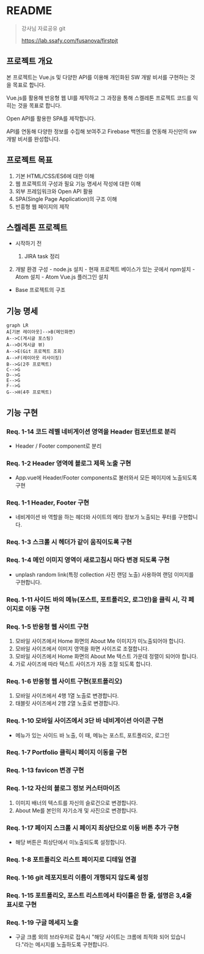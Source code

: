 # README

>강사님 자료공유 git
>
>https://lab.ssafy.com/fusanova/firstpjt



## 프로젝트 개요

 본 프로젝트는 Vue.js 및 다양한 API를 이용해 개인화된 SW 개발 비서를 구현하는 것을 목표로 합니다.

 Vue.js를 활용해 반응형 웹 UI를 제작하고 그 과정을 통해 스켈레톤 프로젝트 코드를 익히는 것을 목표로 합니다.

 Open API를 활용한 SPA를 제작합니다.

 API를 연동해 다양한 정보를 수집해 보여주고 Firebase 백엔드를 연동해 자신만의 sw 개발 비서를 완성합니다.



## 프로젝트 목표

1. 기본 HTML/CSS/ES6에 대한 이해
2. 웹 프로젝트의 구성과 필요 기능 명세서 작성에 대한 이해
3. 외부 프레임워크와 Open API 활용
4.  SPA(Single Page Application)의 구조 이해
5. 반흥형 웹 페이지의 제작



## 스켈레톤 프로젝트

- 시작하기 전

    1. JIRA task 정리
2. 개발 환경 구성
       - node.js 설치
       - 현재 프로젝트 베이스가 있는 곳에서 npm설치
       - Atom 설치
       - Atom Vue.js 플러그인 설치
- Base 프로젝트의 구조



## 기능 명세

```mermaid
graph LR
A[기본 레이아웃]-->B(메인화면)
A-->C(게시글 포스팅)
A-->D(게시글 뷰)
A-->E(Git 프로젝트 조회)
A-->F(레이아웃 리사이징)
B-->G(2주 프로젝트)
C-->G
D-->G
E-->G
F-->G
G-->H(4주 프로젝트)
```





## 기능 구현

### Req. 1-14 코드 레벨 네비게이션 영역을 Header 컴포넌트로 분리

- Header / Footer component로 분리



### Req. 1-2 Header 영역에 블로그 제목 노출 구현

- App.vue에 Header/Footer components로 불러와서 모든 페이지에 노출되도록 구현



### Req. 1-1 Header, Footer 구현

- 네비게이션 바 역할을 하는 헤더와 사이트의 메타 정보가 노출되는 푸터를 구현합니다.



### Req. 1-3 스크롤 시 헤더가 같이 움직이도록 구현



### Req. 1-4 메인 이미지 영역이 새로고침시 마다 변경 되도록 구현

- unplash random link(특정 collection 사진 랜덤 노출) 사용하여 랜덤 이미지를 구현합니다.

  

### Req. 1-11 사이드 바의 메뉴(포스트, 포트폴리오, 로그인)을 클릭 시, 각 페이지로 이동 구현



### Req. 1-5 반응형 웹 사이트 구현

1. 모바일 사이즈에서 Home 화면의 About Me 이미지가 미노출되어야 합니다.
2. 모바일 사이즈에서 이미지 영역을 화면 사이즈로 조절합니다.
3. 모바일 사이즈에서 Home 화면의 About Me 텍스트 가운데 정렬이 되어야 합니다.
4. 가로 사이즈에 따라 텍스트 사이즈가 자동 조절 되도록 합니다.



### Req. 1-6 반응형 웹 사이트 구현(포트폴리오)

1. 모바일 사이즈에서 4행 1열 노출로 변경합니다.
2. 태블릿 사이즈에서 2행 2열 노출로 변경합니다.



### Req. 1-10 모바일 사이즈에서 3단 바 네비게이션 아이콘 구현

- 메뉴가 있는 사이드 바 노출, 이 때, 메뉴는 포스트, 포트폴리오, 로그인



### Req. 1-7 Portfolio 클릭시 페이지 이동을 구현



### Req. 1-13 favicon 변경 구현



### Req. 1-12 자신의 블로그 정보 커스터마이즈

1. 이미지 배너의 텍스트를 자신의 슬로건으로 변경합니다.
2. About Me를 본인의 자기소개 및 사진으로 변경합니다.



### Req. 1-17 페이지 스크롤 시 페이지 최상단으로 이동 버튼 추가 구현

- 해당 버튼은 최상단에서 미노출되도록 설정합니다.



### Req. 1-8 포트폴리오 리스트 페이지로 디테일 연결



### Req. 1-16 git 레포지토리 이름이 개행되지 않도록 설정



### Req. 1-15 포트폴리오, 포스트 리스트에서 타이틀은 한 줄, 설명은 3,4줄 표시로 구현



### Req. 1-19 구글 메세지 노출

- 구글 크롬 외의 브라우저로 접속시 "해당 사이트는 크롬에 최적화 되어 있습니다."라는 메시지를 노출하도록 구현합니다.




